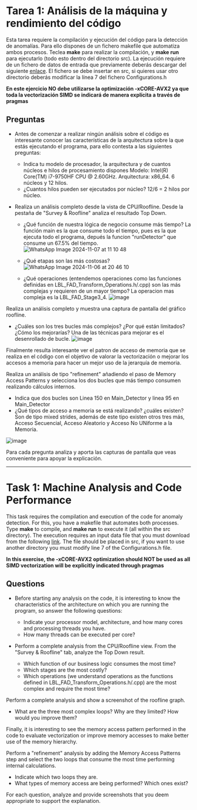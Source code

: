 # Tarea 1: Análisis de la máquina y rendimiento del código

Esta tarea requiere la compilación y ejecución del código para la detección de anomalías. Para ello dispones de un fichero makefile que automatiza ambos procesos.
Teclea **make** para realizar la compilación, y **make run** para ejecutarlo (todo esto dentro del directorio src).
La ejecución requiere de un fichero de datos de entrada que previamente deberás descargar del siguiente [enlace](https://mega.nz/folder/x4gRhLJJ#GRdxQc1Hnw3Lk_-9JC3Uew). El fichero se debe insertar en src, si quieres usar otro directorio deberás modificar la línea 7 del fichero Configurations.h

**En este ejercicio NO debe utilizarse la optimización -xCORE-AVX2 ya que toda la vectorización SIMD se indicará de manera explícita a través de pragmas**

## Preguntas
* Antes de comenzar a realizar ningún análisis sobre el código es interesante conocer las características de la arquitectura sobre la que estás ejecutando el programa, para ello contesta a las siguientes preguntas:

    * Indica tu modelo de procesador, la arquitectura y de cuantos núcleos e hilos de procesamiento dispones
      Modelo: Intel(R) Core(TM) i7-9750HF CPU @ 2.60GHz.
      Arquitectura: x86_64.
      6 núcleos y 12 hilos.
    * ¿Cuantos hilos pueden ser ejecutados por núcleo?
      12/6 = 2 hilos por núcleo.

* Realiza un análisis completo desde la vista de CPU/Roofline. Desde la pestaña de "Survey & Roofline" analiza el resultado Top Down.
    * ¿Qué función de nuestra lógica de negocio consume más tiempo?
      La función main es la que consume todo el tiempo, pues es la que ejecuta todo el programa, depués la funcion "runDetector" que consume un 67.5% del tiempo.
      ![WhatsApp Image 2024-11-07 at 11 10 48](https://github.com/user-attachments/assets/3fd44d5d-fd9f-4809-bd0f-d8fa6504b89a)
    * ¿Qué etapas son las más costosas?
      ![WhatsApp Image 2024-11-06 at 20 46 10](https://github.com/user-attachments/assets/38afe674-b8e2-4610-bc77-4423edfa74f9)

    * ¿Qué operaciones (entendemos operaciones como las funciones definidas en LBL_FAD_Transform_Operations.h/.cpp) son las más complejas y requieren de un mayor tiempo?
      La operacion mas compleja es la LBL_FAD_Stage3_4.
      ![image](https://github.com/user-attachments/assets/c049dcc9-7b13-4003-8ee7-a643bb9e3aee)

Realiza un análisis completo y muestra una captura de pantalla del gráfico roofline.
* ¿Cuáles son los tres bucles más complejos? ¿Por qué están limitados? ¿Cómo los mejorarías?
  Una de las técnicas para mejorar es el desenrollado de bucle.
  ![image](https://github.com/user-attachments/assets/3b31b42a-d009-4b5c-9800-9129e812bb6c)


Finalmente resulta interesante ver el patron de acceso de memoria que se realiza en el código con el objetivo de valorar la vectorización o mejorar los accesos a memoria para hacer un mejor uso de la jerarquía de memoria.

Realiza un análisis de tipo "refinement" añadiendo el paso de Memory Access Patterns y selecciona los dos bucles que más tiempo
consumen realizando cálculos internos.

* Indica que dos bucles son
  Linea 150 en Main_Detector y linea 95 en Main_Detector
* ¿Qué tipos de acceso a memoria se está realizando? ¿cuáles existen?
  Son de tipo mixed strides, además de este tipo existen otros tres más, Acceso Secuencial, Acceso Aleatorio y Acceso No UNiforme a la Memoria.

![image](https://github.com/user-attachments/assets/5b5277cd-8c74-4285-83bb-937f3faa1ef3)


Para cada pregunta analiza y aporta las capturas de pantalla que veas conveniente para apoyar la explicación.

----

# Task 1: Machine Analysis and Code Performance

This task requires the compilation and execution of the code for anomaly detection. For this, you have a makefile that automates both processes.
Type **make** to compile, and **make run** to execute it (all within the src directory).
The execution requires an input data file that you must download from the following [link](https://mega.nz/folder/x4gRhLJJ#GRdxQc1Hnw3Lk_-9JC3Uew). The file should be placed in src, if you want to use another directory you must modify line 7 of the Configurations.h file.

**In this exercise, the -xCORE-AVX2 optimization should NOT be used as all SIMD vectorization will be explicitly indicated through pragmas**

## Questions
* Before starting any analysis on the code, it is interesting to know the characteristics of the architecture on which you are running the program, so answer the following questions:

    * Indicate your processor model, architecture, and how many cores and processing threads you have.
    * How many threads can be executed per core?

* Perform a complete analysis from the CPU/Roofline view. From the "Survey & Roofline" tab, analyze the Top Down result.
    * Which function of our business logic consumes the most time?
    * Which stages are the most costly?
    * Which operations (we understand operations as the functions defined in LBL_FAD_Transform_Operations.h/.cpp) are the most complex and require the most time?

Perform a complete analysis and show a screenshot of the roofline graph.
* What are the three most complex loops? Why are they limited? How would you improve them?

Finally, it is interesting to see the memory access pattern performed in the code to evaluate vectorization or improve memory accesses to make better use of the memory hierarchy.

Perform a "refinement" analysis by adding the Memory Access Patterns step and select the two loops that consume the most time performing internal calculations.

* Indicate which two loops they are.
* What types of memory access are being performed? Which ones exist?

For each question, analyze and provide screenshots that you deem appropriate to support the explanation.
